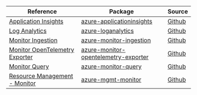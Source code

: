 | Reference | Package | Source |
|---|---|---|
|[Application Insights](applicationinsights-readme.md)|[azure-applicationinsights](https://pypi.org/project/azure-applicationinsights)|[Github](https://github.com/Azure/azure-sdk-for-python/blob/main/sdk/applicationinsights/azure-applicationinsights)|
|[Log Analytics](loganalytics-readme.md)|[azure-loganalytics](https://pypi.org/project/azure-loganalytics)|[Github](https://github.com/Azure/azure-sdk-for-python/blob/main/sdk/loganalytics/azure-loganalytics)|
|[Monitor Ingestion](monitor-ingestion-readme.md)|[azure-monitor-ingestion](https://pypi.org/project/azure-monitor-ingestion)|[Github](https://github.com/Azure/azure-sdk-for-python/blob/main/sdk/monitor/azure-monitor-ingestion)|
|[Monitor OpenTelemetry Exporter](monitor-opentelemetry-exporter-readme.md)|[azure-monitor-opentelemetry-exporter](https://pypi.org/project/azure-monitor-opentelemetry-exporter)|[Github](https://github.com/Azure/azure-sdk-for-python/blob/main/sdk/monitor/azure-monitor-opentelemetry-exporter)|
|[Monitor Query](monitor-query-readme.md)|[azure-monitor-query](https://pypi.org/project/azure-monitor-query)|[Github](https://github.com/Azure/azure-sdk-for-python/blob/main/sdk/monitor/azure-monitor-query)|
|[Resource Management - Monitor](mgmt-monitor-readme.md)|[azure-mgmt-monitor](https://pypi.org/project/azure-mgmt-monitor)|[Github](https://github.com/Azure/azure-sdk-for-python/blob/main/sdk/monitor/azure-mgmt-monitor)|
